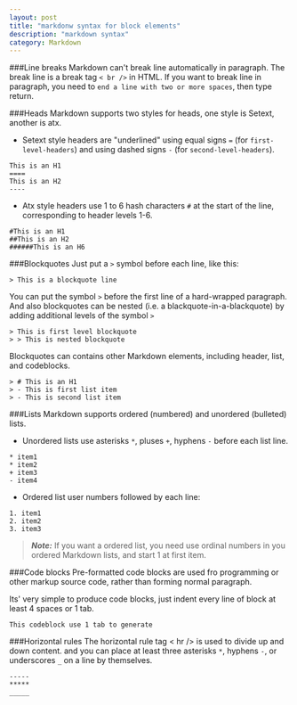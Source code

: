 ```yaml
---
layout: post
title: "markdonw syntax for block elements"
description: "markdown syntax"
category: Markdown
---
```


###Line breaks
Markdown can't break line automatically in paragraph. The break line is a break tag `< br />` in HTML. If you want to break line in paragraph, you need to `end a line with two or more spaces`, then type return.  

<!--more-->

###Heads
Markdown supports two styles for heads, one style is Setext, another is atx.  

- Setext style headers are "underlined" using equal signs `=` (for `first-level-headers`) and using dashed signs `-` (for `second-level-headers`).  

```
This is an H1
====
This is an H2
----
```

- Atx style headers use 1 to 6 hash characters `#` at the start of the line, corresponding to header levels 1-6.  

```
#This is an H1
##This is an H2
######This is an H6
```

###Blockquotes
Just put a `>` symbol before each line, like this:  

```
> This is a blockquote line 
```

You can put the symbol `>` before the first line of a hard-wrapped paragraph.  
And also blockquotes can be nested (i.e. a blackquote-in-a-blackquote) by adding additional levels of the symbol `>`  

```
> This is first level blockquote
> > This is nested blockquote 
```

Blockquotes can contains other Markdown elements, including header, list, and codeblocks.  

```
> # This is an H1
> - This is first list item
> - This is second list item
```

###Lists
Markdown supports ordered (numbered) and unordered (bulleted) lists.  

* Unordered lists use asterisks `*`, pluses `+`, hyphens `-` before each list line.  

```
* item1
* item2
+ item3
- item4
```

* Ordered list user numbers followed by each line:  

```
1. item1
2. item2
3. item3
```

>***Note:***
>If you want a ordered list, you need use ordinal numbers in you ordered Markdown lists, and start 1 at first item.  

###Code blocks
Pre-formatted code blocks are used fro programming or other markup source code, rather than forming normal paragraph.  

Its' very simple to produce code blocks, just indent every line of block at least 4 spaces or 1 tab.  

	This codeblock use 1 tab to generate

###Horizontal rules
The horizontal rule tag < hr /> is used to divide up and down content.  and you can place at least three asterisks `*`, hyphens `-`, or underscores `_` on a line by themselves.  

	-----
	*****
	_____